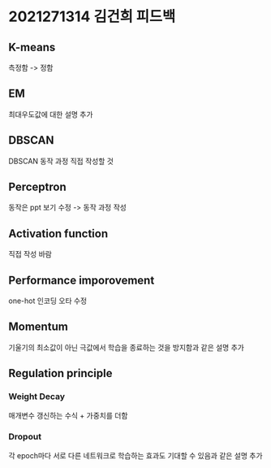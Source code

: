 # 2021271314 김건희 피드백
## K-means
측정함 -> 정함
## EM
최대우도값에 대한 설명 추가
## DBSCAN
DBSCAN 동작 과정 직접 작성할 것
## Perceptron
동작은 ppt 보기 수정
-> 동작 과정 작성
## Activation function
직접 작성 바람

## Performance imporovement
one-hot 인코딩 오타 수정
## Momentum
기울기의 최소값이 아닌 극값에서 학습을 종료하는 것을 방지함과 같은 설명 추가

## Regulation principle
### Weight Decay
매개변수 갱신하는 수식 + 가중치를 더함
### Dropout
각 epoch마다 서로 다른 네트워크로 학습하는 효과도 기대할 수 있음과 같은 설명 추가